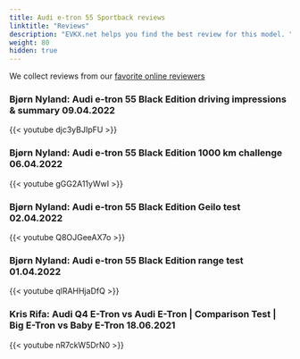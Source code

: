 ```yaml
---
title: Audi e-tron 55 Sportback reviews
linktitle: "Reviews"
description: "EVKX.net helps you find the best review for this model. "
weight: 80
hidden: true
---
```

<object class="img-fluid" type="image/svg+xml" data="../modelnavigation.svg"></object>
We collect reviews from our [favorite online reviewers](/guides/evreviewers/)

### Bjørn Nyland: Audi e-tron 55 Black Edition driving impressions & summary 09.04.2022

{{< youtube djc3yBJIpFU >}}

### Bjørn Nyland: Audi e-tron 55 Black Edition 1000 km challenge 06.04.2022

{{< youtube gGG2A11yWwI >}}

### Bjørn Nyland: Audi e-tron 55 Black Edition Geilo test 02.04.2022

{{< youtube Q8OJGeeAX7o >}}

### Bjørn Nyland: Audi e-tron 55 Black Edition range test 01.04.2022

{{< youtube qlRAHHjaDfQ >}}

### Kris Rifa: Audi Q4 E-Tron vs Audi E-Tron | Comparison Test | Big E-Tron vs Baby E-Tron 18.06.2021

{{< youtube nR7ckW5DrN0 >}}

